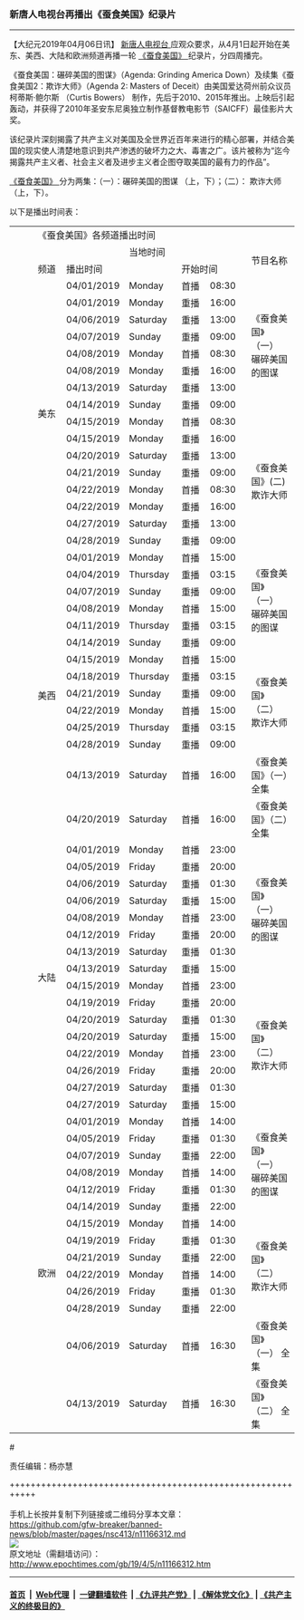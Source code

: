 ### 新唐人电视台再播出《蚕食美国》纪录片
------------------------

<p>
 【大纪元2019年04月06日讯】
 <a href="http://www.epochtimes.com/gb/tag/%E6%96%B0%E5%94%90%E4%BA%BA%E7%94%B5%E8%A7%86%E5%8F%B0.html">
  新唐人电视台
 </a>
 应观众要求，从4月1日起开始在美东、美西、大陆和欧洲频道再播一轮
 <a href="http://www.epochtimes.com/gb/tag/%E3%80%8A%E8%9A%95%E9%A3%9F%E7%BE%8E%E5%9B%BD%E3%80%8B.html">
  《蚕食美国》
 </a>
 纪录片，分四周播完。
</p>
<p>
 《蚕食美国：碾碎美国的图谋》（Agenda: Grinding America Down）及续集《蚕食美国2：欺诈大师》（Agenda 2: Masters of Deceit）由美国爱达荷州前众议员柯蒂斯‧鲍尔斯 （Curtis Bowers） 制作，先后于2010、2015年推出。上映后引起轰动，并获得了2010年圣安东尼奥独立制作基督教电影节（SAICFF）最佳影片大奖。
</p>
<p>
 该纪录片深刻揭露了共产主义对美国及全世界近百年来进行的精心部署，并结合美国的现实使人清楚地意识到共产渗透的破坏力之大、毒害之广。该片被称为“迄今揭露共产主义者、社会主义者及进步主义者企图夺取美国的最有力的作品”。
</p>
<p>
 <a href="http://www.epochtimes.com/gb/tag/%E3%80%8A%E8%9A%95%E9%A3%9F%E7%BE%8E%E5%9B%BD%E3%80%8B.html">
  《蚕食美国》
 </a>
 分为两集：（一）：碾碎美国的图谋 （上，下）；（二）： 欺诈大师 （上，下）。
</p>
<p>
 以下是播出时间表：
</p>
<table width="688">
 <tbody>
  <tr>
   <td width="30">
   </td>
   <td width="14">
   </td>
   <td colspan="6" width="479">
    《蚕食美国》各频道播出时间
   </td>
  </tr>
  <tr>
   <td>
   </td>
   <td>
   </td>
   <td width="96">
   </td>
   <td width="96">
   </td>
   <td colspan="3" width="192">
    当地时间
   </td>
   <td rowspan="2" width="165">
    节目名称
   </td>
  </tr>
  <tr>
   <td>
   </td>
   <td>
   </td>
   <td width="96">
    频道
   </td>
   <td colspan="2" width="192">
    播出时间
   </td>
   <td colspan="2" width="96">
    开始时间
   </td>
  </tr>
  <tr>
   <td>
   </td>
   <td>
   </td>
   <td rowspan="16" width="96">
    美东
   </td>
   <td width="96">
    04/01/2019
   </td>
   <td width="96">
    Monday
   </td>
   <td width="96">
    首播
   </td>
   <td width="95">
    08:30
   </td>
   <td rowspan="8" width="165">
    《蚕食美国》（一）
    <br/>
    碾碎美国的图谋
   </td>
  </tr>
  <tr>
   <td>
   </td>
   <td>
   </td>
   <td width="96">
    04/01/2019
   </td>
   <td width="96">
    Monday
   </td>
   <td width="96">
    重播
   </td>
   <td width="95">
    16:00
   </td>
  </tr>
  <tr>
   <td>
   </td>
   <td>
   </td>
   <td width="96">
    04/06/2019
   </td>
   <td width="96">
    Saturday
   </td>
   <td width="96">
    重播
   </td>
   <td width="95">
    13:00
   </td>
  </tr>
  <tr>
   <td>
   </td>
   <td>
   </td>
   <td width="96">
    04/07/2019
   </td>
   <td width="96">
    Sunday
   </td>
   <td width="96">
    重播
   </td>
   <td width="95">
    09:00
   </td>
  </tr>
  <tr>
   <td>
   </td>
   <td>
   </td>
   <td width="96">
    04/08/2019
   </td>
   <td width="96">
    Monday
   </td>
   <td width="96">
    首播
   </td>
   <td width="95">
    08:30
   </td>
  </tr>
  <tr>
   <td>
   </td>
   <td>
   </td>
   <td width="96">
    04/08/2019
   </td>
   <td width="96">
    Monday
   </td>
   <td width="96">
    重播
   </td>
   <td width="95">
    16:00
   </td>
  </tr>
  <tr>
   <td>
   </td>
   <td>
   </td>
   <td width="96">
    04/13/2019
   </td>
   <td width="96">
    Saturday
   </td>
   <td width="96">
    重播
   </td>
   <td width="95">
    13:00
   </td>
  </tr>
  <tr>
   <td>
   </td>
   <td>
   </td>
   <td width="96">
    04/14/2019
   </td>
   <td width="96">
    Sunday
   </td>
   <td width="96">
    重播
   </td>
   <td width="95">
    09:00
   </td>
  </tr>
  <tr>
   <td>
   </td>
   <td>
   </td>
   <td width="96">
    04/15/2019
   </td>
   <td width="96">
    Monday
   </td>
   <td width="96">
    首播
   </td>
   <td width="95">
    08:30
   </td>
   <td rowspan="8" width="165">
    《蚕食美国》(二)
    <br/>
    欺诈大师
   </td>
  </tr>
  <tr>
   <td>
   </td>
   <td>
   </td>
   <td width="96">
    04/15/2019
   </td>
   <td width="96">
    Monday
   </td>
   <td width="96">
    重播
   </td>
   <td width="95">
    16:00
   </td>
  </tr>
  <tr>
   <td>
   </td>
   <td>
   </td>
   <td width="96">
    04/20/2019
   </td>
   <td width="96">
    Saturday
   </td>
   <td width="96">
    重播
   </td>
   <td width="95">
    13:00
   </td>
  </tr>
  <tr>
   <td>
   </td>
   <td>
   </td>
   <td width="96">
    04/21/2019
   </td>
   <td width="96">
    Sunday
   </td>
   <td width="96">
    重播
   </td>
   <td width="95">
    09:00
   </td>
  </tr>
  <tr>
   <td>
   </td>
   <td>
   </td>
   <td width="96">
    04/22/2019
   </td>
   <td width="96">
    Monday
   </td>
   <td width="96">
    首播
   </td>
   <td width="95">
    08:30
   </td>
  </tr>
  <tr>
   <td>
   </td>
   <td>
   </td>
   <td width="96">
    04/22/2019
   </td>
   <td width="96">
    Monday
   </td>
   <td width="96">
    重播
   </td>
   <td width="95">
    16:00
   </td>
  </tr>
  <tr>
   <td>
   </td>
   <td>
   </td>
   <td width="96">
    04/27/2019
   </td>
   <td width="96">
    Saturday
   </td>
   <td width="96">
    重播
   </td>
   <td width="95">
    13:00
   </td>
  </tr>
  <tr>
   <td>
   </td>
   <td>
   </td>
   <td width="96">
    04/28/2019
   </td>
   <td width="96">
    Sunday
   </td>
   <td width="96">
    重播
   </td>
   <td width="95">
    09:00
   </td>
  </tr>
  <tr>
   <td>
   </td>
   <td>
   </td>
   <td rowspan="14" width="96">
    美西
   </td>
   <td width="96">
    04/01/2019
   </td>
   <td width="96">
    Monday
   </td>
   <td width="96">
    首播
   </td>
   <td width="95">
    15:00
   </td>
   <td rowspan="6" width="165">
    《蚕食美国》（一）
    <br/>
    碾碎美国的图谋
   </td>
  </tr>
  <tr>
   <td>
   </td>
   <td>
   </td>
   <td width="96">
    04/04/2019
   </td>
   <td width="96">
    Thursday
   </td>
   <td width="96">
    重播
   </td>
   <td width="95">
    03:15
   </td>
  </tr>
  <tr>
   <td>
   </td>
   <td>
   </td>
   <td width="96">
    04/07/2019
   </td>
   <td width="96">
    Sunday
   </td>
   <td width="96">
    重播
   </td>
   <td width="95">
    09:00
   </td>
  </tr>
  <tr>
   <td>
   </td>
   <td>
   </td>
   <td width="96">
    04/08/2019
   </td>
   <td width="96">
    Monday
   </td>
   <td width="96">
    首播
   </td>
   <td width="95">
    15:00
   </td>
  </tr>
  <tr>
   <td>
   </td>
   <td>
   </td>
   <td width="96">
    04/11/2019
   </td>
   <td width="96">
    Thursday
   </td>
   <td width="96">
    重播
   </td>
   <td width="95">
    03:15
   </td>
  </tr>
  <tr>
   <td>
   </td>
   <td>
   </td>
   <td width="96">
    04/14/2019
   </td>
   <td width="96">
    Sunday
   </td>
   <td width="96">
    重播
   </td>
   <td width="95">
    09:00
   </td>
  </tr>
  <tr>
   <td>
   </td>
   <td>
   </td>
   <td width="96">
    04/15/2019
   </td>
   <td width="96">
    Monday
   </td>
   <td width="96">
    首播
   </td>
   <td width="95">
    15:00
   </td>
   <td rowspan="6" width="165">
    《蚕食美国》（二）
    <br/>
    欺诈大师
   </td>
  </tr>
  <tr>
   <td>
   </td>
   <td>
   </td>
   <td width="96">
    04/18/2019
   </td>
   <td width="96">
    Thursday
   </td>
   <td width="96">
    重播
   </td>
   <td width="95">
    03:15
   </td>
  </tr>
  <tr>
   <td>
   </td>
   <td>
   </td>
   <td width="96">
    04/21/2019
   </td>
   <td width="96">
    Sunday
   </td>
   <td width="96">
    重播
   </td>
   <td width="95">
    09:00
   </td>
  </tr>
  <tr>
   <td>
   </td>
   <td>
   </td>
   <td width="96">
    04/22/2019
   </td>
   <td width="96">
    Monday
   </td>
   <td width="96">
    首播
   </td>
   <td width="95">
    15:00
   </td>
  </tr>
  <tr>
   <td>
   </td>
   <td>
   </td>
   <td width="96">
    04/25/2019
   </td>
   <td width="96">
    Thursday
   </td>
   <td width="96">
    重播
   </td>
   <td width="95">
    03:15
   </td>
  </tr>
  <tr>
   <td>
   </td>
   <td>
   </td>
   <td width="96">
    04/28/2019
   </td>
   <td width="96">
    Sunday
   </td>
   <td width="96">
    重播
   </td>
   <td width="95">
    09:00
   </td>
  </tr>
  <tr>
   <td>
   </td>
   <td>
   </td>
   <td width="96">
    04/13/2019
   </td>
   <td width="96">
    Saturday
   </td>
   <td width="96">
    首播
   </td>
   <td width="95">
    16:00
   </td>
   <td width="165">
    《蚕食美国》（一）全集
   </td>
  </tr>
  <tr>
   <td>
   </td>
   <td>
   </td>
   <td width="96">
    04/20/2019
   </td>
   <td width="96">
    Saturday
   </td>
   <td width="96">
    首播
   </td>
   <td width="95">
    16:00
   </td>
   <td width="165">
    《蚕食美国》（二）全集
   </td>
  </tr>
  <tr>
   <td>
   </td>
   <td>
   </td>
   <td rowspan="16" width="96">
    大陆
   </td>
   <td width="96">
    04/01/2019
   </td>
   <td width="96">
    Monday
   </td>
   <td width="96">
    首播
   </td>
   <td width="95">
    23:00
   </td>
   <td rowspan="8" width="165">
    《蚕食美国》（一）
    <br/>
    碾碎美国的图谋
   </td>
  </tr>
  <tr>
   <td>
   </td>
   <td>
   </td>
   <td width="96">
    04/05/2019
   </td>
   <td width="96">
    Friday
   </td>
   <td width="96">
    重播
   </td>
   <td width="95">
    20:00
   </td>
  </tr>
  <tr>
   <td>
   </td>
   <td>
   </td>
   <td width="96">
    04/06/2019
   </td>
   <td width="96">
    Saturday
   </td>
   <td width="96">
    重播
   </td>
   <td width="95">
    01:30
   </td>
  </tr>
  <tr>
   <td>
   </td>
   <td>
   </td>
   <td width="96">
    04/06/2019
   </td>
   <td width="96">
    Saturday
   </td>
   <td width="96">
    重播
   </td>
   <td width="95">
    15:00
   </td>
  </tr>
  <tr>
   <td>
   </td>
   <td>
   </td>
   <td width="96">
    04/08/2019
   </td>
   <td width="96">
    Monday
   </td>
   <td width="96">
    首播
   </td>
   <td width="95">
    23:00
   </td>
  </tr>
  <tr>
   <td>
   </td>
   <td>
   </td>
   <td width="96">
    04/12/2019
   </td>
   <td width="96">
    Friday
   </td>
   <td width="96">
    重播
   </td>
   <td width="95">
    20:00
   </td>
  </tr>
  <tr>
   <td>
   </td>
   <td>
   </td>
   <td width="96">
    04/13/2019
   </td>
   <td width="96">
    Saturday
   </td>
   <td width="96">
    重播
   </td>
   <td width="95">
    01:30
   </td>
  </tr>
  <tr>
   <td>
   </td>
   <td>
   </td>
   <td width="96">
    04/13/2019
   </td>
   <td width="96">
    Saturday
   </td>
   <td width="96">
    重播
   </td>
   <td width="95">
    15:00
   </td>
  </tr>
  <tr>
   <td>
   </td>
   <td>
   </td>
   <td width="96">
    04/15/2019
   </td>
   <td width="96">
    Monday
   </td>
   <td width="96">
    首播
   </td>
   <td width="95">
    23:00
   </td>
   <td rowspan="8" width="165">
    《蚕食美国》（二）
    <br/>
    欺诈大师
   </td>
  </tr>
  <tr>
   <td>
   </td>
   <td>
   </td>
   <td width="96">
    04/19/2019
   </td>
   <td width="96">
    Friday
   </td>
   <td width="96">
    重播
   </td>
   <td width="95">
    20:00
   </td>
  </tr>
  <tr>
   <td>
   </td>
   <td>
   </td>
   <td width="96">
    04/20/2019
   </td>
   <td width="96">
    Saturday
   </td>
   <td width="96">
    重播
   </td>
   <td width="95">
    01:30
   </td>
  </tr>
  <tr>
   <td>
   </td>
   <td>
   </td>
   <td width="96">
    04/20/2019
   </td>
   <td width="96">
    Saturday
   </td>
   <td width="96">
    重播
   </td>
   <td width="95">
    15:00
   </td>
  </tr>
  <tr>
   <td>
   </td>
   <td>
   </td>
   <td width="96">
    04/22/2019
   </td>
   <td width="96">
    Monday
   </td>
   <td width="96">
    首播
   </td>
   <td width="95">
    23:00
   </td>
  </tr>
  <tr>
   <td>
   </td>
   <td>
   </td>
   <td width="96">
    04/26/2019
   </td>
   <td width="96">
    Friday
   </td>
   <td width="96">
    重播
   </td>
   <td width="95">
    20:00
   </td>
  </tr>
  <tr>
   <td>
   </td>
   <td>
   </td>
   <td width="96">
    04/27/2019
   </td>
   <td width="96">
    Saturday
   </td>
   <td width="96">
    重播
   </td>
   <td width="95">
    01:30
   </td>
  </tr>
  <tr>
   <td>
   </td>
   <td>
   </td>
   <td width="96">
    04/27/2019
   </td>
   <td width="96">
    Saturday
   </td>
   <td width="96">
    重播
   </td>
   <td width="95">
    15:00
   </td>
  </tr>
  <tr>
   <td>
   </td>
   <td>
   </td>
   <td rowspan="14" width="96">
    欧洲
   </td>
   <td width="96">
    04/01/2019
   </td>
   <td width="96">
    Monday
   </td>
   <td width="96">
    首播
   </td>
   <td width="95">
    14:00
   </td>
   <td rowspan="6" width="165">
    《蚕食美国》（一）
    <br/>
    碾碎美国的图谋
   </td>
  </tr>
  <tr>
   <td>
   </td>
   <td>
   </td>
   <td width="96">
    04/05/2019
   </td>
   <td width="96">
    Friday
   </td>
   <td width="96">
    重播
   </td>
   <td width="95">
    01:30
   </td>
  </tr>
  <tr>
   <td>
   </td>
   <td>
   </td>
   <td width="96">
    04/07/2019
   </td>
   <td width="96">
    Sunday
   </td>
   <td width="96">
    重播
   </td>
   <td width="95">
    22:00
   </td>
  </tr>
  <tr>
   <td>
   </td>
   <td>
   </td>
   <td width="96">
    04/08/2019
   </td>
   <td width="96">
    Monday
   </td>
   <td width="96">
    首播
   </td>
   <td width="95">
    14:00
   </td>
  </tr>
  <tr>
   <td>
   </td>
   <td>
   </td>
   <td width="96">
    04/12/2019
   </td>
   <td width="96">
    Friday
   </td>
   <td width="96">
    重播
   </td>
   <td width="95">
    01:30
   </td>
  </tr>
  <tr>
   <td>
   </td>
   <td>
   </td>
   <td width="96">
    04/14/2019
   </td>
   <td width="96">
    Sunday
   </td>
   <td width="96">
    重播
   </td>
   <td width="95">
    22:00
   </td>
  </tr>
  <tr>
   <td>
   </td>
   <td>
   </td>
   <td width="96">
    04/15/2019
   </td>
   <td width="96">
    Monday
   </td>
   <td width="96">
    首播
   </td>
   <td width="95">
    14:00
   </td>
   <td rowspan="6" width="165">
    《蚕食美国》（二）
    <br/>
    欺诈大师
   </td>
  </tr>
  <tr>
   <td>
   </td>
   <td>
   </td>
   <td width="96">
    04/19/2019
   </td>
   <td width="96">
    Friday
   </td>
   <td width="96">
    重播
   </td>
   <td width="95">
    01:30
   </td>
  </tr>
  <tr>
   <td>
   </td>
   <td>
   </td>
   <td width="96">
    04/21/2019
   </td>
   <td width="96">
    Sunday
   </td>
   <td width="96">
    重播
   </td>
   <td width="95">
    22:00
   </td>
  </tr>
  <tr>
   <td>
   </td>
   <td>
   </td>
   <td width="96">
    04/22/2019
   </td>
   <td width="96">
    Monday
   </td>
   <td width="96">
    首播
   </td>
   <td width="95">
    14:00
   </td>
  </tr>
  <tr>
   <td>
   </td>
   <td>
   </td>
   <td width="96">
    04/26/2019
   </td>
   <td width="96">
    Friday
   </td>
   <td width="96">
    重播
   </td>
   <td width="95">
    01:30
   </td>
  </tr>
  <tr>
   <td>
   </td>
   <td>
   </td>
   <td width="96">
    04/28/2019
   </td>
   <td width="96">
    Sunday
   </td>
   <td width="96">
    重播
   </td>
   <td width="95">
    22:00
   </td>
  </tr>
  <tr>
   <td>
   </td>
   <td>
   </td>
   <td width="96">
    04/06/2019
   </td>
   <td width="96">
    Saturday
   </td>
   <td width="96">
    首播
   </td>
   <td width="95">
    16:30
   </td>
   <td width="165">
    《蚕食美国》（一） 全集
   </td>
  </tr>
  <tr>
   <td>
   </td>
   <td>
   </td>
   <td width="96">
    04/13/2019
   </td>
   <td width="96">
    Saturday
   </td>
   <td width="96">
    首播
   </td>
   <td width="95">
    16:30
   </td>
   <td width="165">
    《蚕食美国》（二） 全集
   </td>
  </tr>
 </tbody>
</table>
<p>
 #
</p>
<p>
 责任编辑：杨亦慧
</p>

+++++++++++++++++++++++++++++++++++++++++++++++++++++++++++<br/><br/>
手机上长按并复制下列链接或二维码分享本文章：<br/>
https://github.com/gfw-breaker/banned-news/blob/master/pages/nsc413/n11166312.md <br/>
<a href='https://github.com/gfw-breaker/banned-news/blob/master/pages/nsc413/n11166312.md'><img src='https://github.com/gfw-breaker/banned-news/blob/master/pages/nsc413/n11166312.md.png'/></a> <br/>
原文地址（需翻墙访问）：http://www.epochtimes.com/gb/19/4/5/n11166312.htm


------------------------
#### [首页](https://github.com/gfw-breaker/banned-news/blob/master/README.md) &nbsp;|&nbsp; [Web代理](https://github.com/labour-camp/helloworld) &nbsp;|&nbsp; [一键翻墙软件](https://github.com/gfw-breaker/nogfw/blob/master/README.md) &nbsp;| [《九评共产党》](https://github.com/gfw-breaker/9ping.md/blob/master/README.md#九评之一评共产党是什么) | [《解体党文化》](https://github.com/gfw-breaker/jtdwh.md/blob/master/README.md) | [《共产主义的终极目的》](https://github.com/gfw-breaker/gczydzjmd.md/blob/master/README.md)

